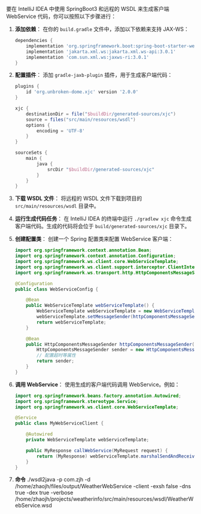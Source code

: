要在 IntelliJ IDEA 中使用 SpringBoot3 和远程的 WSDL 来生成客户端 WebService 代码，你可以按照以下步骤进行：

1. **添加依赖**：
   在你的 `build.gradle` 文件中，添加以下依赖来支持 JAX-WS：

    ```groovy
    dependencies {
        implementation 'org.springframework.boot:spring-boot-starter-web-services'
        implementation 'jakarta.xml.ws:jakarta.xml.ws-api:3.0.1'
        implementation 'com.sun.xml.ws:jaxws-ri:3.0.1'
    }
    ```

2. **配置插件**：
   添加 `gradle-jaxb-plugin` 插件，用于生成客户端代码：

    ```groovy
    plugins {
        id 'org.unbroken-dome.xjc' version '2.0.0'
    }

    xjc {
        destinationDir = file("$buildDir/generated-sources/xjc")
        source = files("src/main/resources/wsdl")
        options {
            encoding = 'UTF-8'
        }
    }

    sourceSets {
        main {
            java {
                srcDir "$buildDir/generated-sources/xjc"
            }
        }
    }
    ```

3. **下载 WSDL 文件**：
   将远程的 WSDL 文件下载到项目的 `src/main/resources/wsdl` 目录中。

4. **运行生成代码任务**：
   在 IntelliJ IDEA 的终端中运行 `./gradlew xjc` 命令生成客户端代码。生成的代码将会位于 `build/generated-sources/xjc` 目录下。

5. **创建配置类**：
   创建一个 Spring 配置类来配置 WebService 客户端：

    ```java
    import org.springframework.context.annotation.Bean;
    import org.springframework.context.annotation.Configuration;
    import org.springframework.ws.client.core.WebServiceTemplate;
    import org.springframework.ws.client.support.interceptor.ClientInterceptor;
    import org.springframework.ws.transport.http.HttpComponentsMessageSender;

    @Configuration
    public class WebServiceConfig {

        @Bean
        public WebServiceTemplate webServiceTemplate() {
            WebServiceTemplate webServiceTemplate = new WebServiceTemplate();
            webServiceTemplate.setMessageSender(httpComponentsMessageSender());
            return webServiceTemplate;
        }

        @Bean
        public HttpComponentsMessageSender httpComponentsMessageSender() {
            HttpComponentsMessageSender sender = new HttpComponentsMessageSender();
            // 配置超时等属性
            return sender;
        }
    }
    ```

6. **调用 WebService**：
   使用生成的客户端代码调用 WebService。例如：

    ```java
    import org.springframework.beans.factory.annotation.Autowired;
    import org.springframework.stereotype.Service;
    import org.springframework.ws.client.core.WebServiceTemplate;

    @Service
    public class MyWebServiceClient {

        @Autowired
        private WebServiceTemplate webServiceTemplate;

        public MyResponse callWebService(MyRequest request) {
            return (MyResponse) webServiceTemplate.marshalSendAndReceive(request);
        }
    }
    ```
7. **命令**
   ./wsdl2java -p com.zjh -d /home/zhaojh/files/output/WeatherWebService -client -exsh false -dns true -dex true -verbose /home/zhaojh/projects/weatherinfo/src/main/resources/wsdl/WeatherWebService.wsd